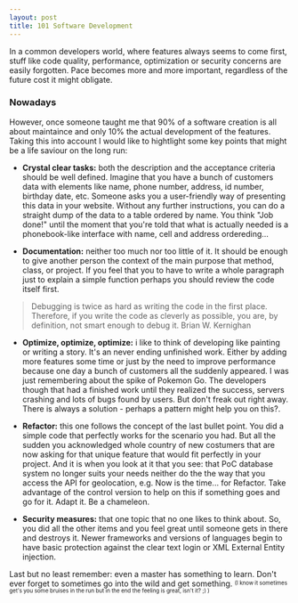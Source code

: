 ```yaml
---
layout: post
title: 101 Software Development
---
```


In a common developers world, where features always seems to come first, stuff like code quality, performance, optimization or security concerns are easily forgotten. Pace becomes more and more important, regardless of the future cost it might obligate.

### Nowadays
However, once someone taught me that 90% of a software creation is all about maintaince and only 10% the actual development of the features. Taking this into account I would like to hightlight some key points that might be a life saviour on the long run:

- **Crystal clear tasks:** both the description and the acceptance criteria should be well defined. Imagine that you have a bunch of customers data with elements like name, phone number, address, id number, birthday date, etc. Someone asks you a user-friendly way of presenting this data in your website. Without any further instructions, you can do a straight dump of the data to a table ordered by name. You think "Job done!" until the moment that you're told that what is actually needed is a phonebook-like interface with name, cell and address ordereding... 

- **Documentation:** neither too much nor too little of it. It should be enough to give another person the context of the main purpose that method, class, or project. If you feel that you to have to write a whole paragraph just to explain a simple function perhaps you should review the code itself first. 

> Debugging is twice as hard as writing the code in the first place. Therefore, if you write the code as cleverly 
> as possible, you are, by definition, not smart enough to debug it.
> Brian W. Kernighan

- **Optimize, optimize, optimize:** i like to think of developing like painting or writing a story. It's an never ending unfinished work. Either by adding more features some time or just by the need to improve performance because one day a bunch of customers all the suddenly appeared. I was just remembering about the spike of Pokemon Go. The developers though that had a finished work until they realized the success, servers crashing and lots of bugs found by users. But don't freak out right away. There is always a solution - perhaps a pattern might help you on this?.

- **Refactor:** this one follows the concept of the last bullet point. You did a simple code that perfectly works for the scenario you had. But all the sudden you acknowledged whole country of new costumers that are now asking for that unique feature that would fit perfectly in your project. And it is when you look at it that you see: that PoC database system no longer suits your needs neither do the the way that you access the API for geolocation, e.g. Now is the time... for Refactor. Take advantage of the control version to help on this if something goes and go for it. Adapt it. Be a chameleon.

- **Security measures:** that one topic that no one likes to think about. So, you did all the other items and you feel great until someone gets in there and destroys it. Newer frameworks and versions of languages begin to have basic protection against the clear text login or XML External Entity injection.

Last but no least remember: even a master has something to learn. Don't ever forget to sometimes go into the wild and get something. 
<sup><sub>(I know it sometimes get's you some bruises in the run but in the end the feeling is great, isn't it? ;) )</sub></sup> 




